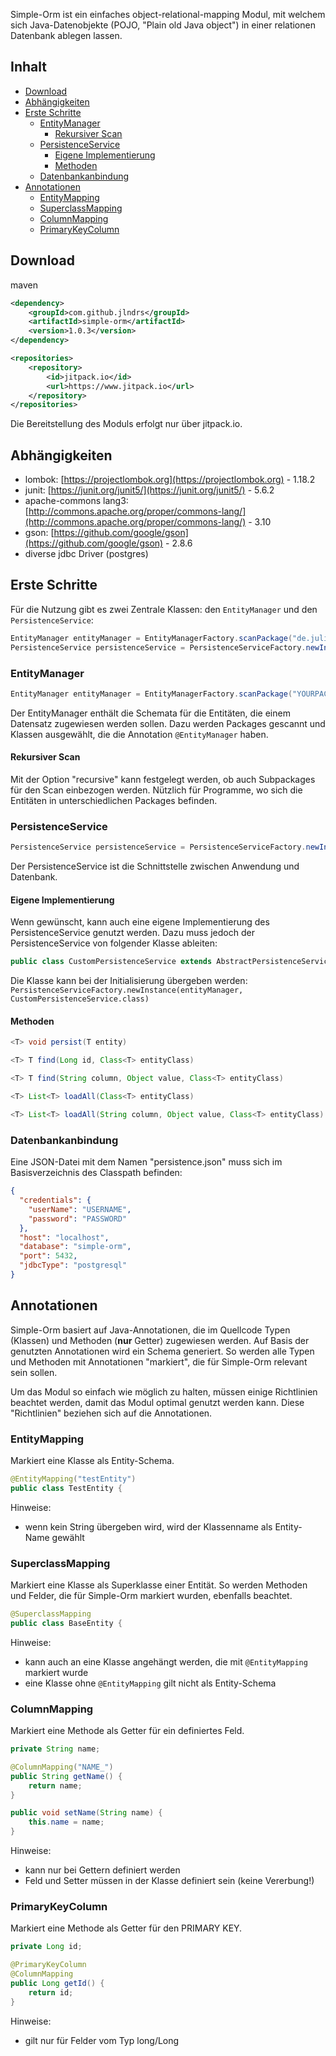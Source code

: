 Simple-Orm ist ein einfaches object-relational-mapping Modul, mit welchem sich 
Java-Datenobjekte (POJO, "Plain old Java object") in einer relationen Datenbank ablegen lassen.

## Inhalt
- [Download](#download)
- [Abhängigkeiten](#abhngigkeiten)
- [Erste Schritte](#erste-schritte)
  - [EntityManager](#entitymanager)
    - [Rekursiver Scan](#rekursiver-scan)
  - [PersistenceService](#persistenceservice)
    - [Eigene Implementierung](#eigene-implementierung)
    - [Methoden](#methoden)
  - [Datenbankanbindung](#datenbankanbindung)
- [Annotationen](#annotationen)
  - [EntityMapping](#entitymapping)
  - [SuperclassMapping](#superclassmapping)
  - [ColumnMapping](#columnmapping)
  - [PrimaryKeyColumn](#primarykeycolumn)

## Download

maven
``` xml
<dependency>
    <groupId>com.github.jlndrs</groupId>
    <artifactId>simple-orm</artifactId>
    <version>1.0.3</version>
</dependency>

<repositories>
    <repository>
        <id>jitpack.io</id>
        <url>https://www.jitpack.io</url>
    </repository>
</repositories>
```

Die Bereitstellung des Moduls erfolgt nur über jitpack.io.

## Abhängigkeiten
- lombok: [https://projectlombok.org](https://projectlombok.org) - 1.18.2
- junit: [https://junit.org/junit5/](https://junit.org/junit5/) - 5.6.2
- apache-commons lang3: [http://commons.apache.org/proper/commons-lang/](http://commons.apache.org/proper/commons-lang/) - 3.10
- gson: [https://github.com/google/gson](https://github.com/google/gson) - 2.8.6
- diverse jdbc Driver (postgres)

## Erste Schritte
Für die Nutzung gibt es zwei Zentrale Klassen: den `EntityManager` und den `PersistenceService`:

``` java
EntityManager entityManager = EntityManagerFactory.scanPackage("de.juliandrees.simpleorm.model", false);
PersistenceService persistenceService = PersistenceServiceFactory.newInstance(entityManager);
```

### EntityManager
``` java
EntityManager entityManager = EntityManagerFactory.scanPackage("YOURPACKAGE", true);
```
Der EntityManager enthält die Schemata für die Entitäten, die einem Datensatz zugewiesen werden sollen.
Dazu werden Packages gescannt und Klassen ausgewählt, die die Annotation `@EntityManager` haben.

#### Rekursiver Scan
Mit der Option "recursive" kann festgelegt werden, ob auch Subpackages für den Scan einbezogen werden.
Nützlich für Programme, wo sich die Entitäten in unterschiedlichen Packages befinden.

### PersistenceService
```java 
PersistenceService persistenceService = PersistenceServiceFactory.newInstance(entityManager);
```
Der PersistenceService ist die Schnittstelle zwischen Anwendung und Datenbank.

#### Eigene Implementierung
Wenn gewünscht, kann auch eine eigene Implementierung des PersistenceService genutzt werden.
Dazu muss jedoch der PersistenceService von folgender Klasse ableiten:

``` java
public class CustomPersistenceService extends AbstractPersistenceService {
```

Die Klasse kann bei der Initialisierung übergeben werden:
`PersistenceServiceFactory.newInstance(entityManager, CustomPersistenceService.class)`

#### Methoden
``` java
<T> void persist(T entity)

<T> T find(Long id, Class<T> entityClass)

<T> T find(String column, Object value, Class<T> entityClass)

<T> List<T> loadAll(Class<T> entityClass)

<T> List<T> loadAll(String column, Object value, Class<T> entityClass)
```

### Datenbankanbindung
Eine JSON-Datei mit dem Namen "persistence.json" muss sich im Basisverzeichnis des Classpath befinden:

``` json
{
  "credentials": {
    "userName": "USERNAME",
    "password": "PASSWORD"
  },
  "host": "localhost",
  "database": "simple-orm",
  "port": 5432,
  "jdbcType": "postgresql"
}
```

## Annotationen
Simple-Orm basiert auf Java-Annotationen, die im Quellcode Typen (Klassen) und Methoden (**nur** Getter) zugewiesen werden.
Auf Basis der genutzten Annotationen wird ein Schema generiert. So werden alle Typen und Methoden mit Annotationen "markiert",
die für Simple-Orm relevant sein sollen.

Um das Modul so einfach wie möglich zu halten, müssen einige Richtlinien beachtet werden, damit das Modul optimal genutzt werden kann.
Diese "Richtlinien" beziehen sich auf die Annotationen.

### EntityMapping
Markiert eine Klasse als Entity-Schema.

``` java
@EntityMapping("testEntity")
public class TestEntity {
```

Hinweise:
- wenn kein String übergeben wird, wird der Klassenname als Entity-Name gewählt

### SuperclassMapping
Markiert eine Klasse als Superklasse einer Entität. So werden Methoden und Felder, die für
Simple-Orm markiert wurden, ebenfalls beachtet.
``` java
@SuperclassMapping
public class BaseEntity {
```

Hinweise:
- kann auch an eine Klasse angehängt werden, die mit `@EntityMapping` markiert wurde
- eine Klasse ohne `@EntityMapping` gilt nicht als Entity-Schema

### ColumnMapping
Markiert eine Methode als Getter für ein definiertes Feld.
``` java
private String name;

@ColumnMapping("NAME_")
public String getName() {
    return name;
}

public void setName(String name) {
    this.name = name;
}
```

Hinweise:
- kann nur bei Gettern definiert werden
- Feld und Setter müssen in der Klasse definiert sein (keine Vererbung!)

### PrimaryKeyColumn
Markiert eine Methode als Getter für den PRIMARY KEY.
``` java
private Long id;

@PrimaryKeyColumn
@ColumnMapping
public Long getId() {
    return id;
}
````

Hinweise:
- gilt nur für Felder vom Typ long/Long